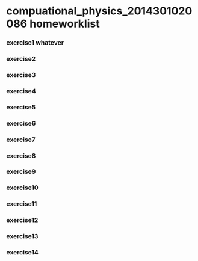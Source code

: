 # compuational_physics_2014301020086 homeworklist
### exercise1 whatever
### exercise2
### exercise3
### exercise4
### exercise5
### exercise6
### exercise7
### exercise8
### exercise9
### exercise10
### exercise11
### exercise12
### exercise13
### exercise14
